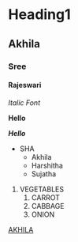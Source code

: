 # Heading1
## Akhila
### Sree
#### Rajeswari
*Italic Font*

**Hello**

***Hello***
* SHA
  * Akhila
  * Harshitha
  * Sujatha
1. VEGETABLES
    1. CARROT 
    2. CABBAGE
    3. ONION
   
[AKHILA](https://www.google.com/search?channel=fs&client=ubuntu&q=GOOGLE)
